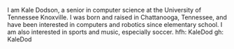 I am Kale Dodson, a senior in computer science at the University of Tennessee Knoxville. I was born and raised in Chattanooga, Tennessee, and have been interested in computers and robotics since elementary school. I am also interested in sports and music, especially soccer.
hfh: KaleDod
gh: KaleDod
